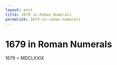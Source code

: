 ```yaml
---
layout: post
title: 1679 in Roman Numerals
permalink: 1679-in-roman-numerals
---
```


# 1679 in Roman Numerals

1679 = MDCLXXIX
